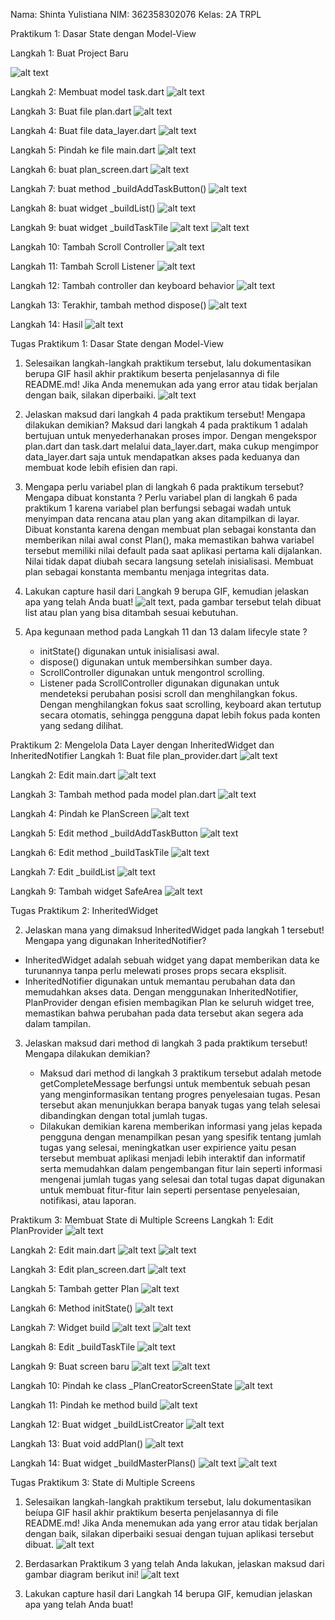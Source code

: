Nama: Shinta Yulistiana
NIM: 362358302076
Kelas: 2A TRPL

Praktikum 1: Dasar State dengan Model-View

Langkah 1: Buat Project Baru

![alt text](image.png)

Langkah 2: Membuat model task.dart
![alt text](image-1.png)

Langkah 3: Buat file plan.dart
![alt text](image-2.png)

Langkah 4: Buat file data_layer.dart
![alt text](image-3.png)

Langkah 5: Pindah ke file main.dart
![alt text](image-5.png)

Langkah 6: buat plan_screen.dart
![alt text](image-6.png)

Langkah 7: buat method \_buildAddTaskButton()
![alt text](image-7.png)

Langkah 8: buat widget \_buildList()
![alt text](image-8.png)

Langkah 9: buat widget \_buildTaskTile
![alt text](image-9.png)
![alt text](image-4.png)

Langkah 10: Tambah Scroll Controller
![alt text](image-10.png)

Langkah 11: Tambah Scroll Listener
![alt text](image-11.png)

Langkah 12: Tambah controller dan keyboard behavior
![alt text](image-12.png)

Langkah 13: Terakhir, tambah method dispose()
![alt text](image-13.png)

Langkah 14: Hasil
![alt text](image-14.png)

Tugas Praktikum 1: Dasar State dengan Model-View

1. Selesaikan langkah-langkah praktikum tersebut, lalu dokumentasikan berupa GIF hasil akhir praktikum beserta penjelasannya di file README.md! Jika Anda menemukan ada yang error atau tidak berjalan dengan baik, silakan diperbaiki.
   ![alt text](master_plan.gif)

2. Jelaskan maksud dari langkah 4 pada praktikum tersebut! Mengapa dilakukan demikian?
   Maksud dari langkah 4 pada praktikum 1 adalah bertujuan untuk menyederhanakan proses impor. Dengan mengekspor plan.dart dan task.dart melalui data_layer.dart, maka cukup mengimpor data_layer.dart saja untuk mendapatkan akses pada keduanya dan membuat kode lebih efisien dan rapi.

3. Mengapa perlu variabel plan di langkah 6 pada praktikum tersebut? Mengapa dibuat konstanta ?
   Perlu variabel plan di langkah 6 pada praktikum 1 karena variabel plan berfungsi sebagai wadah untuk menyimpan data rencana atau plan yang akan ditampilkan di layar.
   Dibuat konstanta karena dengan membuat plan sebagai konstanta dan memberikan nilai awal const Plan(), maka memastikan bahwa variabel tersebut memiliki nilai default
   pada saat aplikasi pertama kali dijalankan. Nilai tidak dapat diubah secara langsung setelah inisialisasi. Membuat plan sebagai konstanta membantu menjaga integritas data.

4. Lakukan capture hasil dari Langkah 9 berupa GIF, kemudian jelaskan apa yang telah Anda buat!
   ![alt text](master_plan.gif), pada gambar tersebut telah dibuat list atau plan yang bisa ditambah sesuai kebutuhan.

5. Apa kegunaan method pada Langkah 11 dan 13 dalam lifecyle state ?
   - initState() digunakan untuk inisialisasi awal.
   - dispose() digunakan untuk membersihkan sumber daya.
   - ScrollController digunakan untuk mengontrol scrolling.
   - Listener pada ScrollController digunakan digunakan untuk mendeteksi perubahan posisi scroll dan menghilangkan fokus.
     Dengan menghilangkan fokus saat scrolling, keyboard akan tertutup secara otomatis, sehingga pengguna dapat lebih fokus pada konten yang sedang dilihat.

Praktikum 2: Mengelola Data Layer dengan InheritedWidget dan InheritedNotifier
Langkah 1: Buat file plan_provider.dart
![alt text](image-15.png)

Langkah 2: Edit main.dart
![alt text](image-17.png)

Langkah 3: Tambah method pada model plan.dart
![alt text](image-16.png)

Langkah 4: Pindah ke PlanScreen
![alt text](image-18.png)

Langkah 5: Edit method \_buildAddTaskButton
![alt text](image-19.png)

Langkah 6: Edit method \_buildTaskTile
![alt text](image-20.png)

Langkah 7: Edit \_buildList
![alt text](image-21.png)

Langkah 9: Tambah widget SafeArea
![alt text](image-22.png)

Tugas Praktikum 2: InheritedWidget

2. Jelaskan mana yang dimaksud InheritedWidget pada langkah 1 tersebut! Mengapa yang digunakan InheritedNotifier?

- InheritedWidget adalah sebuah widget yang dapat memberikan data ke turunannya tanpa perlu melewati proses props secara eksplisit.
- InheritedNotifier digunakan untuk memantau perubahan data dan memudahkan akses data.
  Dengan menggunakan InheritedNotifier, PlanProvider dengan efisien membagikan Plan ke seluruh widget tree, memastikan bahwa perubahan pada data tersebut akan segera ada dalam tampilan.

3. Jelaskan maksud dari method di langkah 3 pada praktikum tersebut! Mengapa dilakukan demikian?

   - Maksud dari method di langkah 3 praktikum tersebut adalah metode getCompleteMessage berfungsi untuk membentuk sebuah pesan yang menginformasikan tentang progres penyelesaian tugas.
     Pesan tersebut akan menunjukkan berapa banyak tugas yang telah selesai dibandingkan dengan total jumlah tugas.
   - Dilakukan demikian karena memberikan informasi yang jelas kepada pengguna dengan menampilkan pesan yang spesifik tentang jumlah tugas yang selesai, meningkatkan user expirience yaitu
     pesan tersebut membuat aplikasi menjadi lebih interaktif dan informatif serta memudahkan dalam pengembangan fitur lain seperti informasi mengenai jumlah tugas yang selesai dan total
     tugas dapat digunakan untuk membuat fitur-fitur lain seperti persentase penyelesaian, notifikasi, atau laporan.

Praktikum 3: Membuat State di Multiple Screens
Langkah 1: Edit PlanProvider
![alt text](image-23.png)

Langkah 2: Edit main.dart
![alt text](image-24.png)
![alt text](image-25.png)

Langkah 3: Edit plan_screen.dart
![alt text](image-26.png)

Langkah 5: Tambah getter Plan
![alt text](image-27.png)

Langkah 6: Method initState()
![alt text](image-28.png)

Langkah 7: Widget build
![alt text](image-29.png)
![alt text](image-30.png)

Langkah 8: Edit \_buildTaskTile
![alt text](image-31.png)

Langkah 9: Buat screen baru
![alt text](image-32.png)
![alt text](image-33.png)

Langkah 10: Pindah ke class \_PlanCreatorScreenState
![alt text](image-34.png)

Langkah 11: Pindah ke method build
![alt text](image-35.png)

Langkah 12: Buat widget \_buildListCreator
![alt text](image-36.png)

Langkah 13: Buat void addPlan()
![alt text](image-37.png)

Langkah 14: Buat widget \_buildMasterPlans()
![alt text](image-38.png)
![alt text](image-39.png)

Tugas Praktikum 3: State di Multiple Screens

1. Selesaikan langkah-langkah praktikum tersebut, lalu dokumentasikan beíupa GIF hasil akhir praktikum beserta penjelasannya di file README.md! Jika Anda menemukan ada yang error atau tidak berjalan dengan baik, silakan diperbaiki sesuai dengan tujuan aplikasi tersebut dibuat.
   ![alt text](master_plan2.gif)

2. Berdasarkan Praktikum 3 yang telah Anda lakukan, jelaskan maksud dari gambar diagram berikut ini!
   ![alt text](image-40.png)
3. Lakukan capture hasil dari Langkah 14 berupa GIF, kemudian jelaskan apa yang telah Anda buat!
